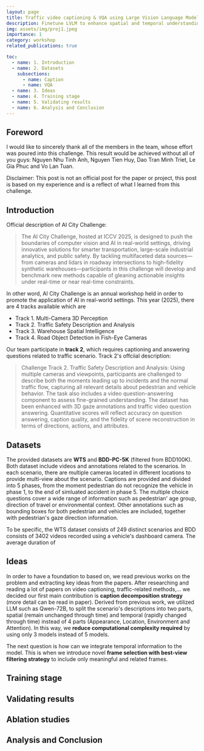 ```yaml
---
layout: page
title: Traffic video captioning & VQA using Large Vision Language Model (LVLM)
description: Finetune LVLM to enhance spatial and temporal understanding in traffic video
img: assets/img/proj1.jpeg
importance: 1
category: workshop
related_publications: true

toc:
  - name: 1. Introduction
  - name: 2. Datasets
    subsections:
      - name: Caption
      - name: VQA
  - name: 3. Ideas
  - name: 4. Training stage
  - name: 5. Validating results
  - name: 6. Analysis and Conclusion
---
```


## Foreword
I would like to sincerely thank all of the members in the team, whose effort was poured into this challenge.
This result would be achieved without all of you guys: Nguyen Nhu Tinh Anh, Nguyen Tien Huy, Dao Tran Minh Triet, Le Gia Phuc and Vo Lan Tuan. 

Disclaimer: This post is not an official post for the paper or project, this post is based on my experience and is a reflect of what I learned from this challenge.

## Introduction
Official description of AI City Challenge:
> The AI City Challenge, hosted at ICCV 2025, is designed to push the boundaries of computer vision and AI in real-world settings, driving innovative solutions for smarter transportation, large-scale industrial analytics, and public safety. By tackling multifaceted data sources—from cameras and lidars in roadway intersections to high-fidelity synthetic warehouses—participants in this challenge will develop and benchmark new methods capable of gleaning actionable insights under real-time or near real-time constraints.

In other word, AI City Challenge is an annual workshop held in order to promote the application of AI in real-world settings. 
This year (2025), there are 4 tracks available which are 
- Track 1. Multi-Camera 3D Perception
- Track 2. Traffic Safety Description and Analysis
- Track 3. Warehouse Spatial Intelligence 
- Track 4. Road Object Detection in Fish-Eye Cameras

Our team participate in **track 2**, which requires captioning and answering questions related to traffic scenario. Track 2's offciial description:
> Challenge Track 2. Traffic Safety Description and Analysis: Using multiple cameras and viewpoints, participants are challenged to describe both the moments leading up to incidents and the normal traffic flow, capturing all relevant details about pedestrian and vehicle behavior. The task also includes a video question-answering component to assess fine-grained understanding. The dataset has been enhanced with 3D gaze annotations and traffic video question answering. Quantitative scores will reflect accuracy on question answering, caption quality, and the fidelity of scene reconstruction in terms of directions, actions, and attributes.


## Datasets
The provided datasets are **WTS** and **BDD-PC-5K** (filtered from BDD100K). Both dataset include videos and annotations related to the scenarios.
In each scenario, there are multiple cameras located in different locations to provide multi-view about the scenario. Captions are provided and divided into 5 phases, from the moment pedestrian do not recognize the vehicle in phase 1, to the end of simluated accident in phase 5. The multiple choice questions cover a wide range of information such as pedestrian' age group, direction of travel or environmental context. Other annotations such as bounding boxes for both pedestrian and vehicles are included, together with pedestrian's gaze direction information.

To be specific, the WTS dataset consists of 249 distinct scenarios and BDD consists of 3402 videos recorded using a vehicle's dashboard camera. The average duration of 

## Ideas
In order to have a foundation to based on, we read previous works on the problem and extracting key ideas from the papers. After researching and reading a lot of papers on video captioning, traffic-related methods,... we decided our first main contribution is **caption decomposition strategy** (more detail can be read in paper). Derived from previous work, we utilized LLM such as Qwen-72B, to split the scenario's descriptions into two parts, spatial (remain unchanged through time) and temporal (rapidly changed through time) instead of 4 parts (Appearance, Location, Environment and Attention). In this way, we **reduce computational complexity required** by using only 3 models instead of 5 models. 

The next question is how can we integrate temporal information to the model. This is when we introduce novel **frame selection with best-view filtering strategy** to include only meaningful and related frames.  

## Training stage

## Validating results

## Ablation studies

## Analysis and Conclusion